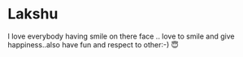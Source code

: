 # Lakshu
I love everybody having smile on there face .. love to smile and give happiness..also have fun and respect to other:⁠-⁠) 😇
